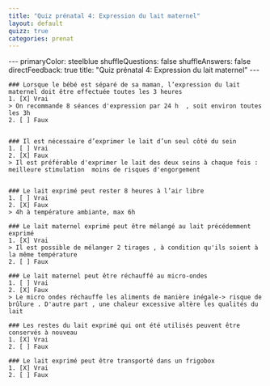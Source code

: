 ```yaml
---
title: "Quiz prénatal 4: Expression du lait maternel"
layout: default
quizz: true
categories: prenat
--- 
```

<div class="quizdown">
    ---
    primaryColor: steelblue
    shuffleQuestions: false
    shuffleAnswers: false
    directFeedback: true
    title: "Quiz prénatal 4: Expression du lait maternel"
    ---

    ### Lorsque le bébé est séparé de sa maman, l’expression du lait maternel doit être effectuée toutes les 3 heures 
    1. [X] Vrai
	> On recommande 8 séances d'expression par 24 h  , soit environ toutes les 3h 
    2. [ ] Faux

	
    ### Il est nécessaire d’exprimer le lait d’un seul côté du sein
    1. [ ] Vrai
    2. [X] Faux
	> Il est préférable d'exprimer le lait des deux seins à chaque fois : meilleure stimulation  moins de risques d'engorgement 


    ### Le lait exprimé peut rester 8 heures à l’air libre 
    1. [ ] Vrai
    2. [X] Faux
	> 4h à température ambiante, max 6h

    ### Le lait maternel exprimé peut être mélangé au lait précédemment exprimé
    1. [X] Vrai
	> Il est possible de mélanger 2 tirages , à condition qu'ils soient à la même température 
    2. [ ] Faux

    ### Le lait maternel peut être réchauffé au micro-ondes
    1. [ ] Vrai
    2. [X] Faux
	> Le micro ondes réchauffe les aliments de manière inégale-> risque de brûlure . D'autre part , une chaleur excessive altère les qualités du lait  

    ### Les restes du lait exprimé qui ont été utilisés peuvent être conservés à nouveau
    1. [X] Vrai
    2. [ ] Faux

    ### Le lait exprimé peut être transporté dans un frigobox
    1. [X] Vrai
    2. [ ] Faux

</div>
